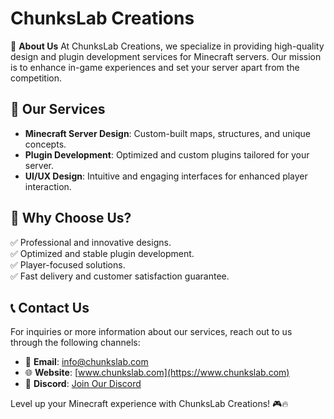 # ChunksLab Creations

🚀 **About Us**
At ChunksLab Creations, we specialize in providing high-quality design and plugin development services for Minecraft servers. Our mission is to enhance in-game experiences and set your server apart from the competition.

## 🎨 Our Services
- **Minecraft Server Design**: Custom-built maps, structures, and unique concepts.
- **Plugin Development**: Optimized and custom plugins tailored for your server.
- **UI/UX Design**: Intuitive and engaging interfaces for enhanced player interaction.

## 📌 Why Choose Us?
✅ Professional and innovative designs.<br>
✅ Optimized and stable plugin development.<br>
✅ Player-focused solutions.<br>
✅ Fast delivery and customer satisfaction guarantee.<br>

## 📞 Contact Us
For inquiries or more information about our services, reach out to us through the following channels:
- 📧 **Email**: info@chunkslab.com
- 🌐 **Website**: [www.chunkslab.com](https://www.chunkslab.com)
- 📌 **Discord**: [Join Our Discord](https://discord.gg/xyz)

Level up your Minecraft experience with ChunksLab Creations! 🎮🔥
